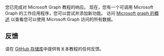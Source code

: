 <!-- markdownlint-disable MD002 MD041 -->

您已完成对 Microsoft Graph 教程的响应。 现在，您有一个可调用 Microsoft Graph 的工作应用程序，您可以尝试并添加新功能。 访问 [Microsoft graph 的概述](/graph/overview) 以查看您可以使用 Microsoft Graph 访问的所有数据。

## <a name="feedback"></a>反馈

请在 [GitHub 存储库](https://github.com/microsoftgraph/msgraph-training-reactspa)中提供有关本教程的任何反馈。
